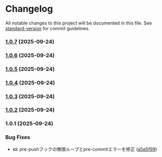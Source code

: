 # Changelog

All notable changes to this project will be documented in this file. See [standard-version](https://github.com/conventional-changelog/standard-version) for commit guidelines.

### [1.0.7](https://github.com/piyoraik/discord-notify/compare/v1.0.6...v1.0.7) (2025-09-24)

### [1.0.6](https://github.com/piyoraik/discord-notify/compare/v1.0.5...v1.0.6) (2025-09-24)

### [1.0.5](https://github.com/piyoraik/discord-notify/compare/v1.0.4...v1.0.5) (2025-09-24)

### [1.0.4](https://github.com/piyoraik/discord-notify/compare/v1.0.3...v1.0.4) (2025-09-24)

### [1.0.3](https://github.com/piyoraik/discord-notify/compare/v1.0.2...v1.0.3) (2025-09-24)

### [1.0.2](https://github.com/piyoraik/discord-notify/compare/v1.0.1...v1.0.2) (2025-09-24)

### 1.0.1 (2025-09-24)


### Bug Fixes

* **ci:** pre-pushフックの無限ループとpre-commitエラーを修正 ([a5e5f99](https://github.com/piyoraik/discord-notify/commit/a5e5f9960f20151101524e8c798a68f5177f2686))
